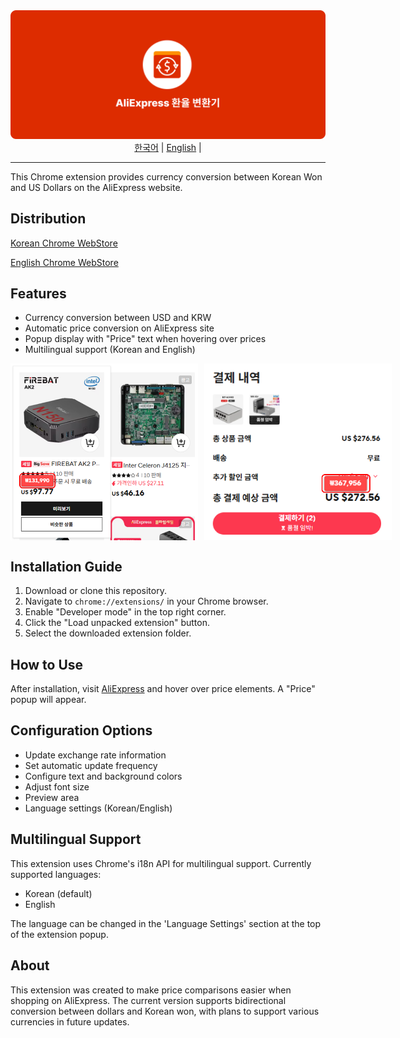 <img src="./images/CurrencySwap-for-AliExpress-banner.png">

<div align="center" style="margin-bottom:12px">
  <a href="README_kr.md">한국어</a> | 
  <a href="README.md">English</a> | 
</div>

---

This Chrome extension provides currency conversion between Korean Won and US Dollars on the AliExpress website.

## Distribution
[Korean Chrome WebStore](https://chromewebstore.google.com/detail/%EC%95%8C%EB%A6%AC%EC%9D%B5%EC%8A%A4%ED%94%84%EB%A0%88%EC%8A%A4-%EB%8B%AC%EB%9F%AC-%EC%9B%90%ED%99%94-%EB%B3%80%ED%99%98/ccdmpmjjdlmgaofeldpoocpdckekpina?hl=ko)

[English Chrome WebStore](https://chromewebstore.google.com/detail/ccdmpmjjdlmgaofeldpoocpdckekpina/preview?hl=en&authuser=0)

## Features

- Currency conversion between USD and KRW
- Automatic price conversion on AliExpress site
- Popup display with "Price" text when hovering over prices
- Multilingual support (Korean and English)

<p style="display: flex; gap: 10px;">
    <img style="width: 300px; height: auto" src="./images/CurrencySwap-for-AliExpress-image_4.png" style="max-width: 48%;">
    <img style="width: 300px; height: auto" src="./images/CurrencySwap-for-AliExpress-image_5.png" style="max-width: 48%;">
</p>

## Installation Guide

1. Download or clone this repository.
2. Navigate to `chrome://extensions/` in your Chrome browser.
3. Enable "Developer mode" in the top right corner.
4. Click the "Load unpacked extension" button.
5. Select the downloaded extension folder.

## How to Use

After installation, visit [AliExpress](https://ko.aliexpress.com) and hover over price elements. A "Price" popup will appear.

## Configuration Options

- Update exchange rate information
- Set automatic update frequency
- Configure text and background colors
- Adjust font size
- Preview area
- Language settings (Korean/English)

## Multilingual Support

This extension uses Chrome's i18n API for multilingual support. Currently supported languages:
- Korean (default)
- English

The language can be changed in the 'Language Settings' section at the top of the extension popup.

## About

This extension was created to make price comparisons easier when shopping on AliExpress.
The current version supports bidirectional conversion between dollars and Korean won, with plans to support various currencies in future updates.